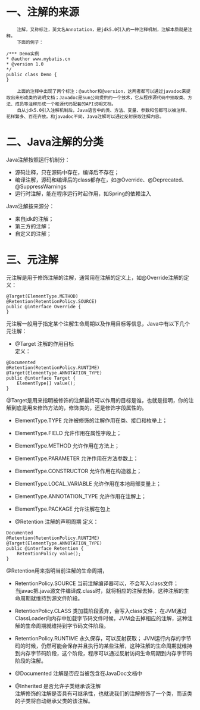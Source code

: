 # 一、注解的来源
        注解，又称标注，英文名Annotation，是jdk5.0引入的一种注释机制，注解本质就是注释。
        下面的例子：
```
/*** Demo实例
* @author www.mybatis.cn
* @version 1.0
*/
public class Demo {
}
```
        上面的注释中出现了两个标注：@author和@version，这两者都可以通过javadoc来提取出来形成类的说明文档；Javadoc是Sun公司提供的一个技术，它从程序源代码中抽取类、方法、成员等注释形成一个和源代码配套的API说明文档。
        自从jdk5.0引入注解机制后，Java语言中的类、方法、变量、参数和包都可以被注释、花样繁多、百花齐放。和javadoc不同，Java注解可以通过反射获取注解内容。

# 二、Java注解的分类  

Java注解按照运行机制分：
- 源码注释，只在源码中存在，编译后不存在；  
- 编译注解，源码和编译后的class都存在，如@Override、@Deprecated、@SuppressWarnings  
- 运行时注解，能在程序运行时起作用，如Spring的依赖注入  

Java注解按来源分：
- 来自jdk的注解；
- 第三方的注解；
- 自定义的注解；

# 三、元注解
元注解是用于修饰注解的注解，通常用在注解的定义上，如@Override注解的定义：
```
@Target(ElementType.METHOD)
@Retention(RetentionPolicy.SOURCE)
public @interface Override {
}
```
元注解一般用于指定某个注解生命周期以及作用目标等信息，Java中有以下几个元注解：
- @Target 注解的作用目标  
定义：
```
@Documented
@Retention(RetentionPolicy.RUNTIME)
@Target(ElementType.ANNOTATION_TYPE)
public @interface Target {
    ElementType[] value();
}
```
@Target是用来指明被修饰的注解最终可以作用的目标是谁，也就是指明，你的注解到底是用来修饰方法的，修饰类的，还是修饰字段属性的。
  - ElementType.TYPE 允许被修饰的注解作用在类、接口和枚举上；
  - ElementType.FIELD 允许作用在属性字段上；
  - ElementType.METHOD 允许作用在方法上；
  - ElementType.PARAMETER 允许作用在方法参数上；
  - ElementType.CONSTRUCTOR 允许作用在构造器上；
  - ElementType.LOCAL_VARIABLE 允许作用在本地局部变量上；
  - ElementType.ANNOTATION_TYPE 允许作用在注解上；
  - ElementType.PACKAGE 允许注解在包上

- @Retention 注解的声明周期
定义：
```
Documented
@Retention(RetentionPolicy.RUNTIME)
@Target(ElementType.ANNOTATION_TYPE)
public @interface Retention {
    RetentionPolicy value();
}
```
@Retention用来指明当前注解的生命周期，
  - RetentionPolicy.SOURCE 当前注解编译器可以，不会写入class文件；  
  当javac把.java源文件编译成.class时，就将相应的注解去掉，这种注解的生命周期就维持到源文件阶段。
  - RetentionPolicy.CLASS 类加载阶段丢弃，会写入class文件；
  在JVM通过ClassLoader向内存中加载字节码文件时候，JVM会去掉相应的注解，这种注解的生命周期就维持到字节码文件阶段。
  - RetentionPolicy.RUNTIME 永久保存，可以反射获取；
  JVM运行内存的字节码的时候，仍然可能会保存并且执行的某些注解，这种注解的生命周期就维持到内存字节码阶段，这个阶段，程序可以通过反射访问生命周期到内存字节码阶段的注解。

- @Documented 注解是否应当被包含在JavaDoc文档中

- @Inherited 是否允许子类继承该注解  
    注解修饰的注解是否具有可继承性，也就说我们的注解修饰了一个类，而该类的子类将自动继承父类的该注解。
